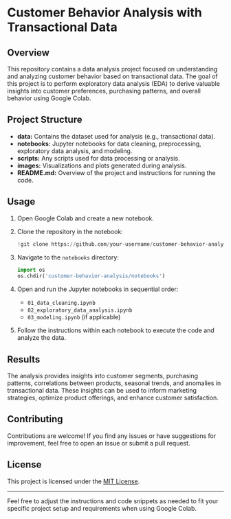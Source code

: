 

# Customer Behavior Analysis with Transactional Data

## Overview

This repository contains a data analysis project focused on understanding and analyzing customer behavior based on transactional data. The goal of this project is to perform exploratory data analysis (EDA) to derive valuable insights into customer preferences, purchasing patterns, and overall behavior using Google Colab.

## Project Structure

- **data:** Contains the dataset used for analysis (e.g., transactional data).
- **notebooks:** Jupyter notebooks for data cleaning, preprocessing, exploratory data analysis, and modeling.
- **scripts:** Any scripts used for data processing or analysis.
- **images:** Visualizations and plots generated during analysis.
- **README.md:** Overview of the project and instructions for running the code.

## Usage

1. Open Google Colab and create a new notebook.

2. Clone the repository in the notebook:

   ```python
   !git clone https://github.com/your-username/customer-behavior-analysis.git
   ```

3. Navigate to the `notebooks` directory:

   ```python
   import os
   os.chdir('customer-behavior-analysis/notebooks')
   ```

4. Open and run the Jupyter notebooks in sequential order:

   - `01_data_cleaning.ipynb`
   - `02_exploratory_data_analysis.ipynb`
   - `03_modeling.ipynb` (if applicable)

5. Follow the instructions within each notebook to execute the code and analyze the data.

## Results

The analysis provides insights into customer segments, purchasing patterns, correlations between products, seasonal trends, and anomalies in transactional data. These insights can be used to inform marketing strategies, optimize product offerings, and enhance customer satisfaction.

## Contributing

Contributions are welcome! If you find any issues or have suggestions for improvement, feel free to open an issue or submit a pull request.

## License

This project is licensed under the [MIT License](LICENSE).

---

Feel free to adjust the instructions and code snippets as needed to fit your specific project setup and requirements when using Google Colab.
